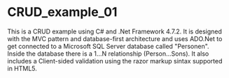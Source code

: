 # CRUD_example_01

This is a CRUD example using C# and .Net Framework 4.7.2.
It is designed with the MVC pattern and database-first architecture and uses ADO.Net to get connected to a Microsoft SQL Server database called "Personen".
Inside the database there is a 1...N relationship (Person...Sons).
It also includes a Client-sided validation using the razor markup sintax supported in HTML5. 
